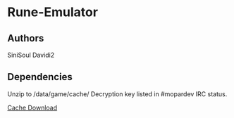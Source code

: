 # Rune-Emulator

## Authors

SiniSoul
Davidi2

## Dependencies

Unzip to /data/game/cache/
Decryption key listed in #mopardev IRC status.

[Cache Download](https://mega.co.nz/#!YlNy2Yab) 

